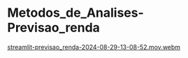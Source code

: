 # Metodos_de_Analises-Previsao_renda
[streamlit-previsao_renda-2024-08-29-13-08-52.mov.webm](https://github.com/user-attachments/assets/5dee44e1-c707-429f-aea2-83a840affc9f)
